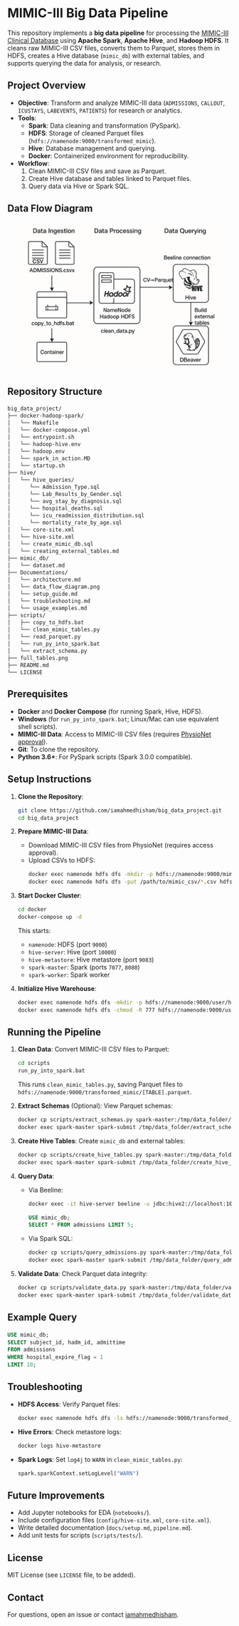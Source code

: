 # MIMIC-III Big Data Pipeline

This repository implements a **big data pipeline** for processing the [MIMIC-III Clinical Database](https://github.com/physionet/db) using **Apache Spark**, **Apache Hive**, and **Hadoop HDFS**. It cleans raw MIMIC-III CSV files, converts them to Parquet, stores them in HDFS, creates a Hive database (`mimic_db`) with external tables, and supports querying the data for analysis, or research.

## Project Overview
- **Objective**: Transform and analyze MIMIC-III data (`ADMISSIONS`, `CALLOUT`, `ICUSTAYS`, `LABEVENTS`, `PATIENTS`) for research or analytics.
- **Tools**:
  - **Spark**: Data cleaning and transformation (PySpark).
  - **HDFS**: Storage of cleaned Parquet files (`hdfs://namenode:9000/transformed_mimic`).
  - **Hive**: Database management and querying.
  - **Docker**: Containerized environment for reproducibility.
- **Workflow**:
  1. Clean MIMIC-III CSV files and save as Parquet.
  2. Create Hive database and tables linked to Parquet files.
  3. Query data via Hive or Spark SQL.

## Data Flow Diagram

![Data Flow](Documentations/data_flow_diagram.png)

## Repository Structure
```plaintext
big_data_project/
├── docker-hadoop-spark/
│   └── Makefile
│   └── docker-compose.yml
│   └── entrypoint.sh
│   └── hadoop-hive.env
│   └── hadoop.env
│   └── spark_in_action.MD
│   └── startup.sh
├── hive/
│   └── hive_queries/
│      └── Admission_Type.sql
│      └── Lab_Results_by_Gender.sql
│      └── avg_stay_by_diagnosis.sql
│      └── hospital_deaths.sql
│      └── icu_readmission_distribution.sql
│      └── mortality_rate_by_age.sql
│   └── core-site.xml
│   └── hive-site.xml
│   └── create_mimic_db.sql
│   └── creating_external_tables.md
├── mimic_db/
│   └── dataset.md
├── Documentations/
│   └── architecture.md
│   └── data_flow_diagram.png
│   └── setup_guide.md
│   └── troubleshooting.md
│   └── usage_examples.md
├── scripts/
│   ├── copy_to_hdfs.bat
│   └── clean_mimic_tables.py
│   └── read_parquet.py
│   └── run_py_into_spark.bat
│   └── extract_schema.py
├── full_tables.png
├── README.md
└── LICENSE
```

## Prerequisites
- **Docker** and **Docker Compose** (for running Spark, Hive, HDFS).
- **Windows** (for `run_py_into_spark.bat`; Linux/Mac can use equivalent shell scripts).
- **MIMIC-III Data**: Access to MIMIC-III CSV files (requires [PhysioNet approval](https://physionet.org/content/mimiciii/)).
- **Git**: To clone the repository.
- **Python 3.6+**: For PySpark scripts (Spark 3.0.0 compatible).

## Setup Instructions
1. **Clone the Repository**:
   ```bash
   git clone https://github.com/iamahmedhisham/big_data_project.git
   cd big_data_project
   ```

2. **Prepare MIMIC-III Data**:
   - Download MIMIC-III CSV files from PhysioNet (requires access approval).
   - Upload CSVs to HDFS:
     ```bash
     docker exec namenode hdfs dfs -mkdir -p hdfs://namenode:9000/mimic_db
     docker exec namenode hdfs dfs -put /path/to/mimic_csv/*.csv hdfs://namenode:9000/mimic_db/
     ```

3. **Start Docker Cluster**:
   ```bash
   cd docker
   docker-compose up -d
   ```
   This starts:
   - `namenode`: HDFS (port `9000`)
   - `hive-server`: Hive (port `10000`)
   - `hive-metastore`: Hive metastore (port `9083`)
   - `spark-master`: Spark (ports `7077`, `8080`)
   - `spark-worker`: Spark worker

4. **Initialize Hive Warehouse**:
   ```bash
   docker exec namenode hdfs dfs -mkdir -p hdfs://namenode:9000/user/hive/warehouse
   docker exec namenode hdfs dfs -chmod -R 777 hdfs://namenode:9000/user/hive
   ```

## Running the Pipeline
1. **Clean Data**:
   Convert MIMIC-III CSV files to Parquet:
   ```bash
   cd scripts
   run_py_into_spark.bat
   ```
   This runs `clean_mimic_tables.py`, saving Parquet files to `hdfs://namenode:9000/transformed_mimic/[TABLE].parquet`.

2. **Extract Schemas** (Optional):
   View Parquet schemas:
   ```bash
   docker cp scripts/extract_schemas.py spark-master:/tmp/data_folder/extract_schemas.py
   docker exec spark-master spark-submit /tmp/data_folder/extract_schemas.py
   ```

3. **Create Hive Tables**:
   Create `mimic_db` and external tables:
   ```bash
   docker cp scripts/create_hive_tables.py spark-master:/tmp/data_folder/create_hive_tables.py
   docker exec spark-master spark-submit /tmp/data_folder/create_hive_tables.py
   ```

4. **Query Data**:
   - Via Beeline:
     ```bash
     docker exec -it hive-server beeline -u jdbc:hive2://localhost:10000
     ```
     ```sql
     USE mimic_db;
     SELECT * FROM admissions LIMIT 5;
     ```
   - Via Spark SQL:
     ```bash
     docker cp scripts/query_admissions.py spark-master:/tmp/data_folder/query_admissions.py
     docker exec spark-master spark-submit /tmp/data_folder/query_admissions.py
     ```

5. **Validate Data**:
   Check Parquet data integrity:
   ```bash
   docker cp scripts/validate_data.py spark-master:/tmp/data_folder/validate_data.py
   docker exec spark-master spark-submit /tmp/data_folder/validate_data.py
   ```

## Example Query
```sql
USE mimic_db;
SELECT subject_id, hadm_id, admittime
FROM admissions
WHERE hospital_expire_flag = 1
LIMIT 10;
```

## Troubleshooting
- **HDFS Access**:
  Verify Parquet files:
  ```bash
  docker exec namenode hdfs dfs -ls hdfs://namenode:9000/transformed_mimic
  ```
- **Hive Errors**:
  Check metastore logs:
  ```bash
  docker logs hive-metastore
  ```
- **Spark Logs**:
  Set `log4j` to `WARN` in `clean_mimic_tables.py`:
  ```python
  spark.sparkContext.setLogLevel("WARN")
  ```

## Future Improvements
- Add Jupyter notebooks for EDA (`notebooks/`).
- Include configuration files (`config/hive-site.xml`, `core-site.xml`).
- Write detailed documentation (`docs/setup.md`, `pipeline.md`).
- Add unit tests for scripts (`scripts/tests/`).

## License
MIT License (see `LICENSE` file, to be added).

## Contact
For questions, open an issue or contact [iamahmedhisham](https://github.com/iamahmedhisham).
